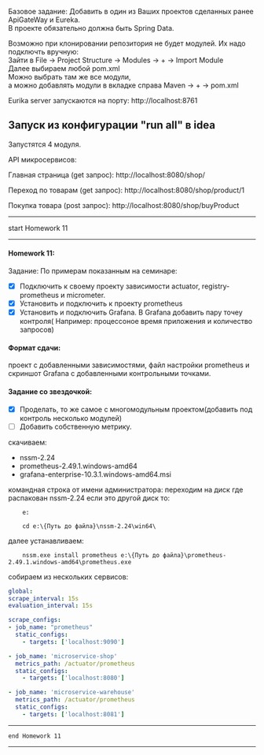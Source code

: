 Базовое задание:
Добавить в один из Ваших проектов сделанных ранее ApiGateWay и Eureka.<br>
В проекте обязательно должна быть Spring Data.


Возможно при клонировании репозитория не будет модулей. Их надо подключть вручную:<br>
Зайти в File -> Project Structure -> Modules -> + -> Import Module<br>
Далее выбираем любой pom.xml<br>
Можно выбрать там же все модули,<br>
а можно добавлять модули в вкладке справа Maven -> + -> pom.xml

Eurika server запускаются на порту:
http://localhost:8761

## Запуск из конфигурации "run all" в idea
Запустятся 4 модуля.

API микросервисов:

Главная страница (get запрос):  http://localhost:8080/shop/

Переход по товарам (get запрос): http://localhost:8080/shop/product/1

Покупка товара (post запрос): http://localhost:8080/shop/buyProduct

___ 
start Homework 11
___
#### Homework 11:
Задание: По примерам показанным на семинаре:<br>
-[x] Подключить к своему проекту зависимости actuator, registry-prometheus и micrometer.<br>
-[x] Установить и подключить к проекту prometheus<br>
-[x] Установить и подключить Grafana. В Grafana добавить пару точеу контроля( Например: процессоное время приложения и количество запросов)
 
#### Формат сдачи: 
проект с добавленными зависимостями, файл настройки prometheus и скриншот Grafana с добавленными контрольными точками.

#### Задание со звездочкой:
-[x] Проделать, то же самое с многомодульным проектом(добавить под контроль несколько модулей)<br>
-[ ] Добавить собственную метрику.

скачиваем:
- nssm-2.24
- prometheus-2.49.1.windows-amd64
- grafana-enterprise-10.3.1.windows-amd64.msi

командная строка от имени администратора:
    переходим на диск где распакован nssm-2.24
    если это другой диск то:
```PwerShell
    e:

    cd e:\{Путь до файла}\nssm-2.24\win64\
```    
далее устанавливаем:
```PwerShell
    nssm.exe install prometheus e:\{Путь до файла}\prometheus-2.49.1.windows-amd64\prometheus.exe
```

собираем из нескольких сервисов:
```yml
global:
scrape_interval: 15s
evaluation_interval: 15s

scrape_configs:
- job_name: "prometheus"
  static_configs:
    - targets: ['localhost:9090']

- job_name: 'microservice-shop'
  metrics_path: /actuator/prometheus
  static_configs:
    - targets: ['localhost:8080']

- job_name: 'microservice-warehouse'
  metrics_path: /actuator/prometheus
  static_configs:
    - targets: ['localhost:8081']
```
___
    end Homework 11
___
